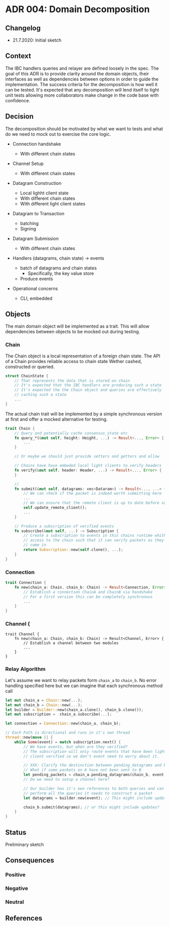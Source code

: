 # ADR 004: Domain Decomposition

## Changelog
* 21.7.2020: Initial sketch

## Context

The IBC handlers queries and relayer are defined loosely in the spec.
The goal of this ADR is to provide clarity around the domain objects,
their interfaces as well as dependencies between options in order to
guide the implementation. The success criteria for the decomposition is
how well it can be tested. It's expected that any decomposition will
lend itself to tight unit tests allowing more collaborators make change
in the code base with confidence.

## Decision
The decomposition should be motivated by what we want to tests and what
do we need to mock out to exercise the core logic.

* Connection handshake
    * With different chain states
* Channel Setup
    * With different chain states
* Datagram Construction
    * Local lighht client state
    * With different chain states
    * With different light client states
* Datagram to Transaction
    * batching
    * Signing
* Datagram Submission
    * With different chain states

* Handlers (datagrams, chain state) -> events
    * batch of datagrams and chain states
        * Specifically, the key value store
    * Produce events

* Operational concerns
    * CLI, embedded

## Objects
The main domain object will be implemented as a trait. This will allow
dependencies between objects to be mocked out during testing.

### Chain
The Chain object is a local representation of a foreign chain state.
The API of a Chain provides reliable access to chain state Wether
cashed, constructed or queried.

```rust 
struct ChainState {
    // That represents the data that is stored on chain
    // It's expected that the IBC handlers are producing such a state
    // It's expected the the Chain object and queries are effectively
    // caching such a state
    ...
}

```

The actual chain trait will be implemented by a simple synchronous
version at first and offer a mocked alternative for testing.

```rust
trait Chain {
    // Query and potentially cache consensus_state etc
    fn query_*(&mut self, height: Height, ...) -> Result<..., Error> {
        ...
    }

    // Or maybe we should just provide setters and getters and allow

    // Chains have have embeded local light clients to verify headers
    fn verify(&mut self, header: Header, ...) -> Result<..., Error> {
    }

    // 
    fn submit(&mut self, datagrams: vec<Dataram>) -> Result<..., ...> {
        // We can check if the packet is indeed worth submitting here
        ...
        // We can ensure that the remote client is up to date before submitting
        self.update_remote_client();
        ...
    }

    // Produce a subscription of verified events
    fn subscribe(&mut self, ...) -> Subscription {
        // Create a subscription to events in this chains runtime whith
        // access to the chain such that it can verify packets as they
        // come in
        return Subscription::new(self.clone(), ...);
    }
}
```

### Connection

```rust
trait Connection {
    fn new(chain_a: Chain, chain_b: Chain) -> Result<Connection, Error> {
        // Establish a connection ChainA and ChainB via handshake
        // For a first version this can be completely synchronous
        ...
    }
}
```

### Channel {
```
trait Channel {
    fn new(chain_a: Chain, chain_b: Chain) -> Result<Channel, Error> {
        // Establish a channel between two modules
        ...
    }
}
```

### Relay Algorithm
Let's assume we want to relay packets form `chain_a` to `chain_b`. No
error handling specified here but we can imagine that each synchronous
method call

```rust
let mut chain_a = Chain::new(...);
let mut chain_b = Chain::new(...);
let builder = Builder::new(chain_a.clone(), chain_b.clone());
let mut subscription =  chain_a.subscribe(...);

let connection = Connection::new(chain_a, chain_b);

// Each Path is directional and runs in it's own thread
thread::new(move || {
    while Some(event) = match subscription.next() {
        // We have events, but when are they verified?
        // The subscription will only route events that have been light
        // client verified so we don't event need to worry about it.

        // XXX: Clarify the destinction between pending_datagrams and builder
        // What if some packets on A have not been sent to B
        let pending_packets = chain_a.pending_datagrams(chain_b, event.height);
        // Do we need to setup a channel here?

        // Our builder has it's own references to both queries and can
        // perform all the queries it needs to construct a packet
        let datagrams = builder.new(event); // This might include updates?

        chain_b.submit(datagrams); // or this might include updates?
    }
}
```

## Status

Preliminary sketch

## Consequences

### Positive

### Negative

### Neutral

## References
